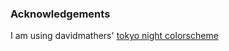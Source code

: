 ### Acknowledgements
I am using davidmathers' [tokyo night colorscheme](https://github.com/davidmathers/tokyo-night-kitty-theme)
